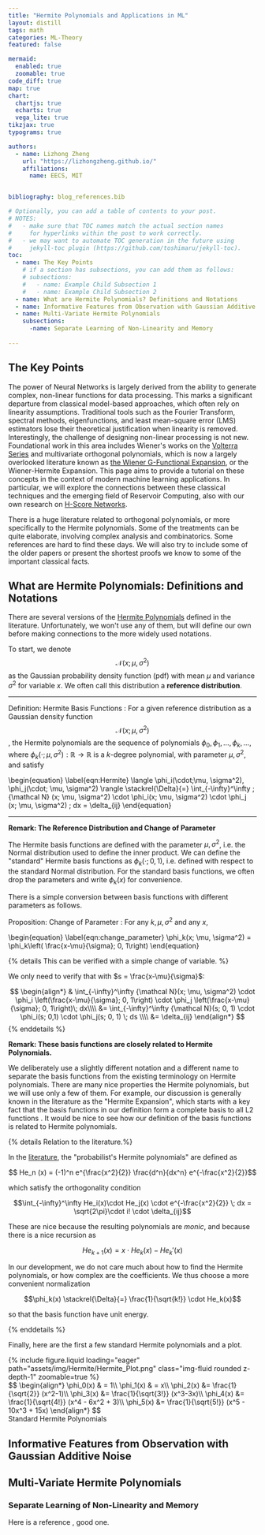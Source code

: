 ```yaml
---
title: "Hermite Polynomials and Applications in ML"
layout: distill
tags: math
categories: ML-Theory
featured: false

mermaid:
  enabled: true
  zoomable: true
code_diff: true
map: true
chart:
  chartjs: true
  echarts: true
  vega_lite: true
tikzjax: true
typograms: true

authors:
  - name: Lizhong Zheng
    url: "https://lizhongzheng.github.io/"
    affiliations:
      name: EECS, MIT


bibliography: blog_references.bib

# Optionally, you can add a table of contents to your post.
# NOTES:
#   - make sure that TOC names match the actual section names
#     for hyperlinks within the post to work correctly.
#   - we may want to automate TOC generation in the future using
#     jekyll-toc plugin (https://github.com/toshimaru/jekyll-toc).
toc:
  - name: The Key Points
    # if a section has subsections, you can add them as follows:
    # subsections:
    #   - name: Example Child Subsection 1
    #   - name: Example Child Subsection 2
  - name: What are Hermite Polynomials? Definitions and Notations
  - name: Informative Features from Observation with Gaussian Additive Noise
  - name: Multi-Variate Hermite Polynomials
    subsections:
      -name: Separate Learning of Non-Linearity and Memory
 
---
```


## The Key Points
The power of Neural Networks is largely derived from the ability to generate complex, non-linear functions for data processing. This marks a significant departure from classical model-based approaches, which often rely on linearity assumptions. Traditional tools such as the Fourier Transform, spectral methods, eigenfunctions, and least mean-square error (LMS) estimators lose their theoretical justification when linearity is removed. Interestingly, the challenge of designing non-linear processing is not new. Foundational work in this area includes Wiener's works on the [Volterra Series](https://en.wikipedia.org/wiki/Volterra_series) and multivariate orthogonal polynomials, which is now a largely overlooked literature known as [the Wiener G-Functional Expansion](https://en.wikipedia.org/wiki/Wiener_series), or the Wiener-Hermite Expansion. This page aims to provide a tutorial on these concepts in the context of modern machine learning applications. In particular, we will explore the connections between these classical techniques and the emerging field of Reservoir Computing, also with our own research on [H-Score Networks](https://lizhongzheng.github.io/blog/2024/H-Score/). 

There is a huge literature related to orthogonal polynomials, or more specifically to the Hermite polynomials. Some of the treatments can be quite elaborate, involving complex analysis and combinatorics. Some references are hard to find these days. We will also try to include some of the older papers or present the shortest proofs we know to some of the important classical facts.
 

## What are Hermite Polynomials: Definitions and Notations

There are several versions of the [Hermite Polynomials](https://en.wikipedia.org/wiki/Hermite_polynomials) defined in the literature. Unfortunately, we won't use any of them, but will define our own before making connections to the more widely used notations. 

To start, we denote $${\mathcal N}(x; \mu, \sigma^2)$$ as the Gaussian probability density function (pdf) with mean $\mu$ and variance $\sigma^2$ for variable $x$. We often call this distribution a **reference distribution**.

---
Definition: Hermite Basis Functions
: For a given reference distribution as a Gaussian density function $${\mathcal N}(x; \mu, \sigma^2)$$, the Hermite polynomials are the sequence of polynomials $\phi_0, \phi_1, \ldots, \phi_k, \ldots$, where $\phi_k(\cdot; \mu, \sigma^2): \mathbb {R \longrightarrow R}$ is a $k$-degree polynomial, with parameter $\mu, \sigma^2$, and satisfy

\begin{equation}
\label{eqn:Hermite}
\langle \phi_i(\cdot;\mu, \sigma^2), \phi_j(\cdot; \mu, \sigma^2) \rangle \stackrel{\Delta}{=} \int_{-\infty}^\infty \; {\mathcal N} (x; \mu, \sigma^2) \cdot \phi_i(x; \mu, \sigma^2) \cdot \phi_j (x; \mu, \sigma^2) \; dx = \delta_{ij}
\end{equation}

---

**Remark: The Reference Distribution and Change of Parameter**

The Hermite basis functions are defined with the parameter $\mu, \sigma^2$, i.e. the Normal distribution used to define the inner product. We can define the "standard" Hermite basis functions as $\phi_k(\cdot; 0, 1)$, i.e. defined with respect to the standard Normal distribution. For the standard basis functions, we often drop the parameters and write $\phi_k(x)$ for convenience.  

There is a simple conversion between basis functions with different parameters as follows.


Proposition: Change of Parameter
: For any $k, \mu, \sigma^2$ and any $x$,

\begin{equation}
\label{eqn:change_parameter}
\phi_k(x; \mu, \sigma^2) = \phi_k\left( \frac{x-\mu}{\sigma}; 0, 1\right)
\end{equation}


{% details This can be verified with a simple change of variable.  %}

We only need to verify that with $s = \frac{x-\mu}{\sigma}$:

$$
\begin{align*}
& \int_{-\infty}^\infty {\mathcal N}(x; \mu, \sigma^2) \cdot \phi_i \left(\frac{x-\mu}{\sigma}; 0, 1\right) \cdot \phi_j \left(\frac{x-\mu}{\sigma}; 0, 1\right)\; dx\\\\
&= \int_{-\infty}^\infty {\mathcal N}(s; 0, 1) \cdot \phi_i(s; 0,1) \cdot \phi_j(s; 0, 1) \; ds \\\\
&= \delta_{ij}
\end{align*}
$$
{% enddetails %}


**Remark: These basis functions are closely related to Hermite Polynomials.**

We deliberately use a slightly different notation and a different name to separate the basis functions from the existing terminology on Hermite polynomials. There are many nice properties the Hermite polynomials, but we will use only a few of them. For example, our discussion is generally known in the literature as the "Hermite Expansion", which starts with a key fact that the basis functions in our definition form a complete basis to all L2 functions <d-cite key="Davis2024HermiteExpansion"></d-cite>. It would be nice to see how our definition of the basis functions is related to Hermite polynomials. 


{% details Relation to the literature.%}

In the [literature](https://en.wikipedia.org/wiki/Hermite_polynomials), the "probabilist's Hermite polynomials" are defined as

$$ He_n (x) = (-1)^n e^{\frac{x^2}{2}} \frac{d^n}{dx^n} e^{-\frac{x^2}{2}}$$

which satisfy the orthogonality condition

$$\int_{-\infty}^\infty He_i(x)\cdot He_j(x) \cdot e^{-\frac{x^2}{2}} \; dx = \sqrt{2\pi}\cdot  i! \cdot \delta_{ij}$$

These are nice because the resulting polynomials are *monic*, and because there is a nice recursion as

$$He_{k+1} (x) = x \cdot He_k(x) - He_k'(x)$$

In our development, we do not care much about how to find the Hermite polynomials, or how complex are the coefficients. We thus choose a more convenient normalization

$$\phi_k(x) \stackrel{\Delta}{=} \frac{1}{\sqrt{k!}} \cdot He_k(x)$$

so that the basis function have unit energy. 

{% enddetails %}






Finally, here are the first a few standard Hermite polynomials and a plot. 

<div class="row mt-3">
    <div class="col-sm mt-3 mt-md-0">
        {% include figure.liquid loading="eager" path="assets/img/Hermite/Hermite_Plot.png" class="img-fluid rounded z-depth-1" zoomable=true %}
    </div>
    <div class="col-sm mt-3 mt-md-0">
        $$
            \begin{align*}
                \phi_0(x) & = 1\\
                \phi_1(x) & = x\\
                \phi_2(x) &= \frac{1}{\sqrt{2}} (x^2-1)\\
                \phi_3(x) &= \frac{1}{\sqrt{3!}} (x^3-3x)\\
                \phi_4(x) &= \frac{1}{\sqrt{4!}} (x^4 - 6x^2 + 3)\\
                \phi_5(x) &= \frac{1}{\sqrt{5!}} (x^5 - 10x^3 + 15x)
            \end{align*}
        $$
    </div>
</div>
<div class="caption">
   Standard Hermite Polynomials
</div>


## Informative Features from Observation with Gaussian Additive Noise

## Multi-Variate Hermite Polynomials

### Separate Learning of Non-Linearity and Memory


Here is a reference <d-cite key="Rahman2017"></d-cite>, good one.

